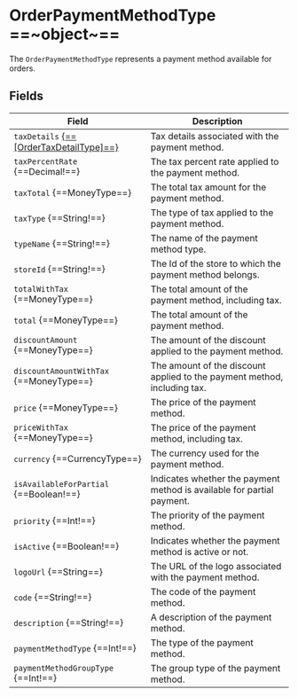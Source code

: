 # OrderPaymentMethodType ==~object~==

The `OrderPaymentMethodType` represents a payment method available for orders.

## Fields

| Field                                                                 | Description                                                               |
|-----------------------------------------------------------------------|---------------------------------------------------------------------------|
| `taxDetails` [{==[OrderTaxDetailType]==}](order-tax-detail-type.md)   | Tax details associated with the payment method.                           |
| `taxPercentRate` {==Decimal!==}                                       | The tax percent rate applied to the payment method.                       |
| `taxTotal` {==MoneyType==}                                            | The total tax amount for the payment method.                              |
| `taxType` {==String!==}                                               | The type of tax applied to the payment method.                            |
| `typeName` {==String!==}                                              | The name of the payment method type.                                      |
| `storeId` {==String!==}                                               | The Id of the store to which the payment method belongs.                  |
| `totalWithTax` {==MoneyType==}                                        | The total amount of the payment method, including tax.                    |
| `total` {==MoneyType==}                                               | The total amount of the payment method.                                   |
| `discountAmount` {==MoneyType==}                                      | The amount of the discount applied to the payment method.                 |
| `discountAmountWithTax` {==MoneyType==}                               | The amount of the discount applied to the payment method, including tax.  |
| `price` {==MoneyType==}                                               | The price of the payment method.                                          |
| `priceWithTax` {==MoneyType==}                                        | The price of the payment method, including tax.                           |
| `currency` {==CurrencyType==}                                         | The currency used for the payment method.                                 |
| `isAvailableForPartial` {==Boolean!==}                                | Indicates whether the payment method is available for partial payment.    |
| `priority` {==Int!==}                                                 | The priority of the payment method.                                       |
| `isActive` {==Boolean!==}                                             | Indicates whether the payment method is active or not.                    |
| `logoUrl` {==String==}                                                | The URL of the logo associated with the payment method.                   |
| `code` {==String!==}                                                  | The code of the payment method.                                           |
| `description` {==String!==}                                           | A description of the payment method.                                      |
| `paymentMethodType` {==Int!==}                                        | The type of the payment method.                                           |
| `paymentMethodGroupType` {==Int!==}                                   | The group type of the payment method.                                     |